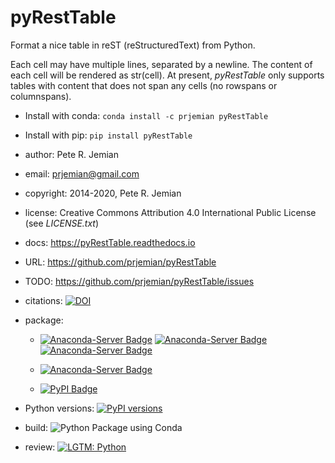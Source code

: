 pyRestTable
===========

Format a nice table in reST (reStructuredText) from Python.

Each cell may have multiple lines, separated by a newline.
The content of each cell will be rendered as str(cell).
At present, *pyRestTable* only supports tables with content 
that does not span any cells (no rowspans or columnspans).

* Install with conda: `conda install -c prjemian pyRestTable`
* Install with pip: `pip install pyRestTable`

* author:    Pete R. Jemian
* email:     prjemian@gmail.com
* copyright: 2014-2020, Pete R. Jemian
* license:   Creative Commons Attribution 4.0 International Public License (see *LICENSE.txt*)
* docs:      https://pyRestTable.readthedocs.io
* URL:       https://github.com/prjemian/pyRestTable
* TODO:      https://github.com/prjemian/pyRestTable/issues
* citations: [![DOI](https://zenodo.org/badge/DOI/10.5281/zenodo.3355736.svg)](https://doi.org/10.5281/zenodo.3355736)
* package:
    - [![Anaconda-Server Badge](https://anaconda.org/prjemian/pyresttable/badges/installer/conda.svg)](https://conda.anaconda.org/prjemian)
    [![Anaconda-Server Badge](https://anaconda.org/prjemian/pyresttable/badges/version.svg)](https://anaconda.org/prjemian/pyresttable)
    [![Anaconda-Server Badge](https://anaconda.org/prjemian/pyresttable/badges/latest_release_date.svg)](https://anaconda.org/prjemian/pyresttable)

    - [![Anaconda-Server Badge](https://anaconda.org/prjemian/pyresttable/badges/platforms.svg)](https://anaconda.org/prjemian/pyresttable)
    
    - [![PyPI Badge](https://img.shields.io/pypi/v/pyresttable.svg)](https://pypi.python.org/pypi/pyresttable)
* Python versions: [![PyPI versions](https://img.shields.io/pypi/pyversions/pyresttable.svg)](https://pypi.python.org/pypi/pyresttable)
* build: ![Python Package using Conda](https://github.com/prjemian/pyRestTable/workflows/Python%20Package%20using%20Conda/badge.svg)
* review:
    [![LGTM: Python](https://img.shields.io/lgtm/grade/python/g/prjemian/spec2nexus.svg?logo=lgtm&logoWidth=18)](https://lgtm.com/projects/g/spec2nexus/context:python)
